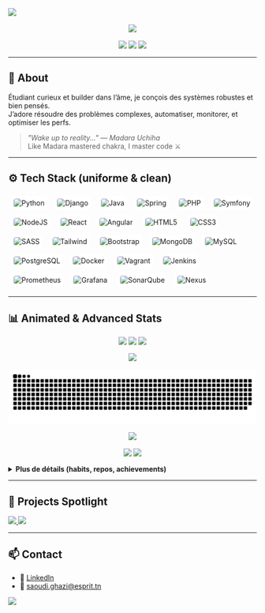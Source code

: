 <!-- Wave banner -->
<img src="https://capsule-render.vercel.app/api?type=waving&color=0:7F7FD5,50:86A8E7,100:91EAE4&height=180&section=header&text=Ghazi%20Saoudi&fontSize=48&fontAlignY=35&fontColor=fff&desc=Software%20Engineering%20Student%20|%20AI%20%26%20Cybersecurity%20Enthusiast&descAlignY=55"/>

<!-- Typing intro -->
<p align="center">
  <img src="https://readme-typing-svg.demolab.com?font=Fira+Code&size=22&pause=1200&color=F75C7E&center=true&vCenter=true&width=700&lines=Salut%2C+je+suis+Ghazi+Saoudi;Étudiant+en+Génie+Logiciel;Passionné+par+l'IA%2C+la+Cybersécurité+%26+le+Dev;Toujours+prêt+%C3%A0+shipper+des+solutions+propres+et+scalables" />
</p>

<!-- Quick badges -->
<p align="center">
  <img src="https://komarev.com/ghpvc/?username=ghazy001&style=for-the-badge&label=PROFILE+VIEWS" />
  <a href="https://www.linkedin.com/in/ghazi-saoudi-5b6086271/"><img src="https://img.shields.io/badge/LinkedIn-Connect-blue?style=for-the-badge&logo=linkedin" /></a>
  <a href="mailto:saoudi.ghazi@esprit.tn"><img src="https://img.shields.io/badge/Email-Contact-red?style=for-the-badge&logo=gmail" /></a>
</p>

---

## 🧠 About
Étudiant curieux et builder dans l’âme, je conçois des systèmes robustes et bien pensés.  
J’adore résoudre des problèmes complexes, automatiser, monitorer, et optimiser les perfs.

> *"Wake up to reality..." — Madara Uchiha*  
> Like Madara mastered chakra, I master code ⚔️

---

## ⚙️ Tech Stack (uniforme & clean)
<div align="left">
  <!-- Back/DevOps icons (même forme) -->
  <img alt="Python" src="https://cdn.jsdelivr.net/gh/devicons/devicon/icons/python/python-original.svg" width="44" height="44" style="object-fit:contain; padding:6px; border-radius:10px; background:#fff; margin:5px"/>
  <img alt="Django" src="https://cdn.jsdelivr.net/gh/devicons/devicon/icons/django/django-plain.svg" width="44" height="44" style="object-fit:contain; padding:6px; border-radius:10px; background:#fff; margin:5px"/>
  <img alt="Java" src="https://cdn.jsdelivr.net/gh/devicons/devicon/icons/java/java-original.svg" width="44" height="44" style="object-fit:contain; padding:6px; border-radius:10px; background:#fff; margin:5px"/>
  <img alt="Spring" src="https://cdn.jsdelivr.net/gh/devicons/devicon/icons/spring/spring-original.svg" width="44" height="44" style="object-fit:contain; padding:6px; border-radius:10px; background:#fff; margin:5px"/>
  <img alt="PHP" src="https://cdn.jsdelivr.net/gh/devicons/devicon/icons/php/php-original.svg" width="44" height="44" style="object-fit:contain; padding:6px; border-radius:10px; background:#fff; margin:5px"/>
  <img alt="Symfony" src="https://cdn.jsdelivr.net/gh/devicons/devicon/icons/symfony/symfony-original.svg" width="44" height="44" style="object-fit:contain; padding:6px; border-radius:10px; background:#fff; margin:5px"/>
  <img alt="NodeJS" src="https://cdn.jsdelivr.net/gh/devicons/devicon/icons/nodejs/nodejs-original.svg" width="44" height="44" style="object-fit:contain; padding:6px; border-radius:10px; background:#fff; margin:5px"/>
  <img alt="React" src="https://cdn.jsdelivr.net/gh/devicons/devicon/icons/react/react-original.svg" width="44" height="44" style="object-fit:contain; padding:6px; border-radius:10px; background:#fff; margin:5px"/>
  <img alt="Angular" src="https://cdn.jsdelivr.net/gh/devicons/devicon/icons/angularjs/angularjs-original.svg" width="44" height="44" style="object-fit:contain; padding:6px; border-radius:10px; background:#fff; margin:5px"/>
  <img alt="HTML5" src="https://cdn.jsdelivr.net/gh/devicons/devicon/icons/html5/html5-original.svg" width="44" height="44" style="object-fit:contain; padding:6px; border-radius:10px; background:#fff; margin:5px"/>
  <img alt="CSS3" src="https://cdn.jsdelivr.net/gh/devicons/devicon/icons/css3/css3-original.svg" width="44" height="44" style="object-fit:contain; padding:6px; border-radius:10px; background:#fff; margin:5px"/>
  <img alt="SASS" src="https://cdn.jsdelivr.net/gh/devicons/devicon/icons/sass/sass-original.svg" width="44" height="44" style="object-fit:contain; padding:6px; border-radius:10px; background:#fff; margin:5px"/>
  <img alt="Tailwind" src="https://cdn.jsdelivr.net/gh/devicons/devicon/icons/tailwindcss/tailwindcss-original.svg" width="44" height="44" style="object-fit:contain; padding:6px; border-radius:10px; background:#fff; margin:5px"/>
  <img alt="Bootstrap" src="https://cdn.jsdelivr.net/gh/devicons/devicon/icons/bootstrap/bootstrap-original.svg" width="44" height="44" style="object-fit:contain; padding:6px; border-radius:10px; background:#fff; margin:5px"/>

  <img alt="MongoDB" src="https://cdn.jsdelivr.net/gh/devicons/devicon/icons/mongodb/mongodb-original.svg" width="44" height="44" style="object-fit:contain; padding:6px; border-radius:10px; background:#fff; margin:5px"/>
  <img alt="MySQL" src="https://cdn.jsdelivr.net/gh/devicons/devicon/icons/mysql/mysql-original.svg" width="44" height="44" style="object-fit:contain; padding:6px; border-radius:10px; background:#fff; margin:5px"/>
  <img alt="PostgreSQL" src="https://cdn.jsdelivr.net/gh/devicons/devicon/icons/postgresql/postgresql-original.svg" width="44" height="44" style="object-fit:contain; padding:6px; border-radius:10px; background:#fff; margin:5px"/>
  <img alt="Docker" src="https://cdn.jsdelivr.net/gh/devicons/devicon/icons/docker/docker-original.svg" width="44" height="44" style="object-fit:contain; padding:6px; border-radius:10px; background:#fff; margin:5px"/>
  <img alt="Vagrant" src="https://cdn.jsdelivr.net/gh/devicons/devicon/icons/vagrant/vagrant-original.svg" width="44" height="44" style="object-fit:contain; padding:6px; border-radius:10px; background:#fff; margin:5px"/>
  <img alt="Jenkins" src="https://cdn.jsdelivr.net/gh/devicons/devicon/icons/jenkins/jenkins-original.svg" width="44" height="44" style="object-fit:contain; padding:6px; border-radius:10px; background:#fff; margin:5px"/>
  <img alt="Prometheus" src="https://cdn.jsdelivr.net/gh/devicons/devicon/icons/prometheus/prometheus-original.svg" width="44" height="44" style="object-fit:contain; padding:6px; border-radius:10px; background:#fff; margin:5px"/>
  <img alt="Grafana" src="https://cdn.jsdelivr.net/gh/devicons/devicon/icons/grafana/grafana-original.svg" width="44" height="44" style="object-fit:contain; padding:6px; border-radius:10px; background:#fff; margin:5px"/>
  <img alt="SonarQube" src="https://cdn.jsdelivr.net/npm/simple-icons@13.21.0/icons/sonarqube.svg" width="44" height="44" style="object-fit:contain; padding:6px; border-radius:10px; background:#fff; margin:5px"/>
  <img alt="Nexus" src="https://cdn.jsdelivr.net/npm/simple-icons@13.21.0/icons/sonatype.svg" width="44" height="44" style="object-fit:contain; padding:6px; border-radius:10px; background:#fff; margin:5px"/>
</div>

---

## 📊 Animated & Advanced Stats

<!-- Standard trio -->
<p align="center">
  <img height="165" src="https://github-readme-stats.vercel.app/api?username=ghazy001&show_icons=true&theme=radical&rank_icon=github" />
  <img height="165" src="https://github-readme-streak-stats.herokuapp.com?user=ghazy001&theme=radical" />
  <img height="165" src="https://github-readme-stats.vercel.app/api/top-langs/?username=ghazy001&layout=compact&theme=radical&langs_count=8" />
</p>

<!-- Activity Graph (anim-style) -->
<p align="center">
  <a href="https://github.com/Ashutosh00710/github-readme-activity-graph">
    <img src="https://github-readme-activity-graph.vercel.app/graph?username=ghazy001&theme=dracula&area=true&hide_border=true" />
  </a>
</p>

<!-- Contribution Snake (anim) -->
<p align="center">
  <img src="https://raw.githubusercontent.com/ghazy001/ghazy001/output/snake.svg" alt="snake animation"/>
</p>

<!-- WakaTime (code time) — optionnel -->
<p align="center">
  <img src="https://github-readme-stats.vercel.app/api/wakatime?username=ghazi_wakatime&theme=radical&layout=compact" />
</p>

<!-- Lowlighter Metrics (ultra complet) -->
<p align="center">
  <img src="https://raw.githubusercontent.com/ghazy001/ghazy001/master/profile-3d-contrib/profile-night-rainbow.svg" height="300" />
  <img src="https://raw.githubusercontent.com/ghazy001/ghazy001/master/metrics.classic.svg" height="300" />
</p>

<details>
<summary><b>Plus de détails (habits, repos, achievements)</b></summary>

<p align="center">
  <img src="https://raw.githubusercontent.com/ghazy001/ghazy001/master/metrics.plugin.achievements.compact.svg" height="220" />
  <img src="https://raw.githubusercontent.com/ghazy001/ghazy001/master/metrics.plugin.habits.facts.svg" height="220" />
  <img src="https://raw.githubusercontent.com/ghazy001/ghazy001/master/metrics.plugin.languages.details.svg" height="220" />
</p>

</details>

---

## 🚀 Projects Spotlight
<p align="left">
  <a href="https://github.com/ghazy001/<PROJECT_1>">
    <img src="https://github-readme-stats.vercel.app/api/pin/?username=ghazy001&repo=<PROJECT_1>&theme=radical" />
  </a>
  <a href="https://github.com/ghazy001/<PROJECT_2>">
    <img src="https://github-readme-stats.vercel.app/api/pin/?username=ghazy001&repo=<PROJECT_2>&theme=radical" />
  </a>
</p>

---

## 📫 Contact
- 🔗 <a href="https://www.linkedin.com/in/ghazi-saoudi-5b6086271/">LinkedIn</a>  
- 📧 saoudi.ghazi@esprit.tn

<!-- Footer wave -->
<img src="https://capsule-render.vercel.app/api?type=waving&color=0:91EAE4,50:86A8E7,100:7F7FD5&height=120&section=footer"/>
